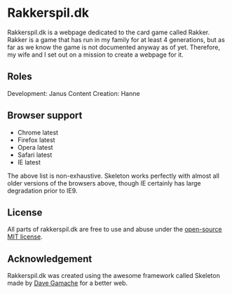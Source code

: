 # Rakkerspil.dk

Rakkerspil.dk is a webpage dedicated to the card game called Rakker. Rakker is a game that has run in my family for at least 4 generations, but as far as we know the game is not documented anyway as of yet. Therefore, my wife and I set out on a mission to create a webpage for it.

## Roles

Development: Janus
Content Creation: Hanne

## Browser support

- Chrome latest
- Firefox latest
- Opera latest
- Safari latest
- IE latest

The above list is non-exhaustive. Skeleton works perfectly with almost all older versions of the browsers above, though IE certainly has large degradation prior to IE9.


## License

All parts of rakkerspil.dk are free to use and abuse under the [open-source MIT license](https://github.com/dhg/Skeleton/blob/master/LICENSE.md).

## Acknowledgement

Rakkerspil.dk was created using the awesome framework called Skeleton made by [Dave Gamache](https://twitter.com/dhg) for a better web.
